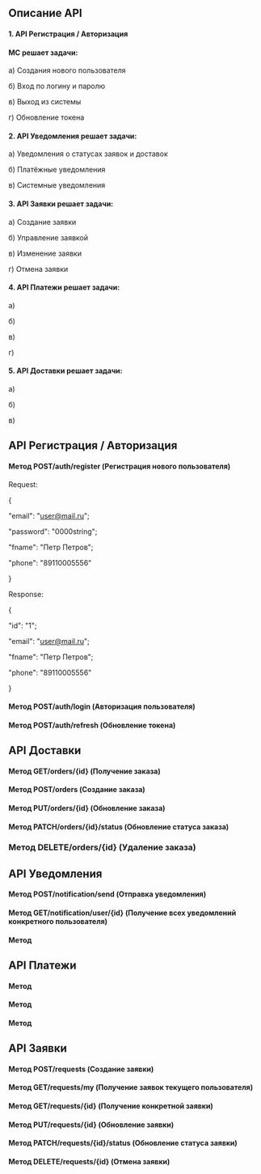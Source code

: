 ## Описание API
#### 1. API Регистрация / Авторизация
#### МС решает задачи:
 а) Создания нового пользователя 
 
 б) Вход по логину и паролю
 
 в) Выход из системы
 
 г) Обновление токена

#### 2. API Уведомления решает задачи:
 а) Уведомления о статусах заявок и доставок
 
 б) Платёжные уведомления
 
 в) Системные уведомления

#### 3. API Заявки решает задачи:
 а) Создание заявки
 
 б) Управление заявкой
 
 в) Изменение заявки
 
 г) Отмена заявки

#### 4. API Платежи решает задачи:
 а) 
 
 б)
 
 в)
 
 г)

#### 5. API Доставки решает задачи:
 а)

 б)
 
 в)

## API Регистрация / Авторизация

#### Метод POST/auth/register (Регистрация нового пользователя)
 Request:

 {

 "email": "user@mail.ru";

 "password": "0000string";

 "fname": "Петр Петров";

 "phone": "89110005556"

 }

 Response:

 {
 
 "id": "1";
 
 "email": "user@mail.ru";
 
 "fname": "Петр Петров";
 
 "phone": "89110005556"
 
 }

#### Метод POST/auth/login (Авторизация пользователя)

#### Метод POST/auth/refresh (Обновление токена)



## API Доставки 

#### Метод GET/orders/{id} (Получение заказа)

#### Метод POST/orders (Создание заказа)

#### Метод PUT/orders/{id} (Обновление заказа)

#### Метод PATCH/orders/{id}/status (Обновление статуса заказа)

### Метод DELETE/orders/{id} (Удаление заказа)



## API Уведомления

#### Метод POST/notification/send (Отправка уведомления)

#### Метод GET/notification/user/{id} (Получение всех уведомлений конкретного пользователя)

#### Метод 


## API Платежи

#### Метод 

#### Метод

#### Метод



## API Заявки

#### Метод POST/requests (Создание заявки)

#### Метод GET/requests/my (Получение заявок текущего пользователя)

#### Метод GET/requests/{id} (Получение конкретной заявки)

#### Метод PUT/requests/{id} (Обновление заявки)

#### Метод PATCH/requests/{id}/status (Обновление статуса заявки)

#### Метод DELETE/requests/{id} (Отмена заявки)
